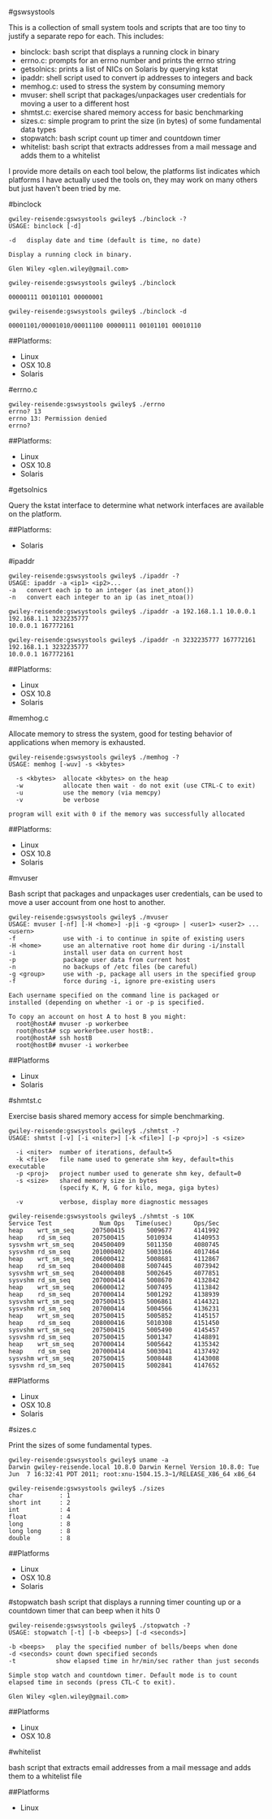 #gswsystools

This is a collection of small system tools and scripts that are too tiny
to justify a separate repo for each.  This includes:

* binclock: bash script that displays a running clock in binary
* errno.c: prompts for an errno number and prints the errno string
* getsolnics: prints a list of NICs on Solaris by querying kstat
* ipaddr: shell script used to convert ip addresses to integers and back
* memhog.c: used to stress the system by consuming memory
* mvuser: shell script that packages/unpackages user credentials for moving a user to a different host
* shmtst.c: exercise shared memory access for basic benchmarking
* sizes.c: simple program to print the size (in bytes) of some fundamental data types
* stopwatch: bash script count up timer and countdown timer
* whitelist: bash script that extracts addresses from a mail message and adds them to a whitelist

I provide more details on each tool below, the platforms list indicates which platforms I have actually used the tools on, they may work on many others but just haven't been tried by me.

#binclock

```
gwiley-reisende:gswsystools gwiley$ ./binclock -?
USAGE: binclock [-d]

-d   display date and time (default is time, no date)

Display a running clock in binary.

Glen Wiley <glen.wiley@gmail.com>
```

```
gwiley-reisende:gswsystools gwiley$ ./binclock

00000111 00101101 00000001

gwiley-reisende:gswsystools gwiley$ ./binclock -d

00001101/00001010/00011100 00000111 00101101 00010110
```

##Platforms:
* Linux
* OSX 10.8
* Solaris

#errno.c

```
gwiley-reisende:gswsystools gwiley$ ./errno
errno? 13
errno 13: Permission denied
errno? 
```

##Platforms:
* Linux
* OSX 10.8
* Solaris

#getsolnics

Query the kstat interface to determine what network interfaces are available on
the platform.

##Platforms:
* Solaris

#ipaddr

```
gwiley-reisende:gswsystools gwiley$ ./ipaddr -?
USAGE: ipaddr -a <ip1> <ip2>...
-a   convert each ip to an integer (as inet_aton())
-n   convert each integer to an ip (as inet_ntoa())
```

```
gwiley-reisende:gswsystools gwiley$ ./ipaddr -a 192.168.1.1 10.0.0.1
192.168.1.1 3232235777
10.0.0.1 167772161

gwiley-reisende:gswsystools gwiley$ ./ipaddr -n 3232235777 167772161
192.168.1.1 3232235777
10.0.0.1 167772161
```

##Platforms:
* Linux
* OSX 10.8
* Solaris

#memhog.c

Allocate memory to stress the system, good for testing behavior of applications
when memory is exhausted.

```
gwiley-reisende:gswsystools gwiley$ ./memhog -?
USAGE: memhog [-wuv] -s <kbytes>

  -s <kbytes>  allocate <kbytes> on the heap
  -w           allocate then wait - do not exit (use CTRL-C to exit)
  -u           use the memory (via memcpy)
  -v           be verbose

program will exit with 0 if the memory was successfully allocated

```

##Platforms:
* Linux
* OSX 10.8
* Solaris

#mvuser

Bash script that packages and unpackages user credentials, can be used to move
a user account from one host to another.

```
gwiley-reisende:gswsystools gwiley$ ./mvuser
USAGE: mvuser [-nf] [-H <home>] -p|i -g <group> | <user1> <user2> ... <usern>
-f             use with -i to continue in spite of existing users
-H <home>      use an alternative root home dir during -i/install
-i             install user data on current host
-p             package user data from current host
-n             no backups of /etc files (be careful)
-g <group>     use with -p, package all users in the specified group
-f             force during -i, ignore pre-existing users

Each username specified on the command line is packaged or
installed (depending on whether -i or -p is specified.

To copy an account on host A to host B you might:
  root@hostA# mvuser -p workerbee
  root@hostA# scp workerbee.user hostB:.
  root@hostA# ssh hostB
  root@hostB# mvuser -i workerbee
```

##Platforms
* Linux
* Solaris

#shmtst.c

Exercise basis shared memory access for simple benchmarking.

```
gwiley-reisende:gswsystools gwiley$ ./shmtst -?
USAGE: shmtst [-v] [-i <niter>] [-k <file>] [-p <proj>] -s <size>

  -i <niter>  number of iterations, default=5
  -k <file>   file name used to generate shm key, default=this executable
  -p <proj>   project number used to generate shm key, default=0
  -s <size>   shared memory size in bytes
              (specify K, M, G for kilo, mega, giga bytes)

  -v          verbose, display more diagnostic messages

```

```
gwiley-reisende:gswsystools gwiley$ ./shmtst -s 10K
Service Test             Num Ops   Time(usec)      Ops/Sec
heap    wrt_sm_seq     207500415      5009677      4141992
heap    rd_sm_seq      207500415      5010934      4140953
sysvshm wrt_sm_seq     204500409      5011350      4080745
sysvshm rd_sm_seq      201000402      5003166      4017464
heap    wrt_sm_seq     206000412      5008681      4112867
heap    rd_sm_seq      204000408      5007445      4073942
sysvshm wrt_sm_seq     204000408      5002645      4077851
sysvshm rd_sm_seq      207000414      5008670      4132842
heap    wrt_sm_seq     206000412      5007495      4113842
heap    rd_sm_seq      207000414      5001292      4138939
sysvshm wrt_sm_seq     207500415      5006861      4144321
sysvshm rd_sm_seq      207000414      5004566      4136231
heap    wrt_sm_seq     207500415      5005852      4145157
heap    rd_sm_seq      208000416      5010308      4151450
sysvshm wrt_sm_seq     207500415      5005490      4145457
sysvshm rd_sm_seq      207500415      5001347      4148891
heap    wrt_sm_seq     207000414      5005642      4135342
heap    rd_sm_seq      207000414      5003041      4137492
sysvshm wrt_sm_seq     207500415      5008448      4143008
sysvshm rd_sm_seq      207500415      5002841      4147652
```

##Platforms
* Linux
* OSX 10.8
* Solaris

#sizes.c

Print the sizes of some fundamental types.

```
gwiley-reisende:gswsystools gwiley$ uname -a
Darwin gwiley-reisende.local 10.8.0 Darwin Kernel Version 10.8.0: Tue Jun  7 16:32:41 PDT 2011; root:xnu-1504.15.3~1/RELEASE_X86_64 x86_64

gwiley-reisende:gswsystools gwiley$ ./sizes
char          : 1
short int     : 2
int           : 4
float         : 4
long          : 8
long long     : 8
double        : 8
```

##Platforms
* Linux
* OSX 10.8
* Solaris

#stopwatch
bash script that displays a running timer counting up or a countdown timer that
can beep when it hits 0

```
gwiley-reisende:gswsystools gwiley$ ./stopwatch -?
USAGE: stopwatch [-t] [-b <beeps>] [-d <seconds>]

-b <beeps>   play the specified number of bells/beeps when done
-d <seconds> count down specified seconds
-t           show elapsed time in hr/min/sec rather than just seconds

Simple stop watch and countdown timer. Default mode is to count
elapsed time in seconds (press CTL-C to exit).

Glen Wiley <glen.wiley@gmail.com>
```

##Platforms
* Linux
* OSX 10.8

#whitelist

bash script that extracts email addresses from a mail message and adds them to a whitelist file

##Platforms
* Linux
